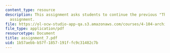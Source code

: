 ```yaml
---
content_type: resource
description: This assignment asks students to continue the previous "Third Spaces"
  assignment.
file: https://ol-ocw-studio-app-qa.s3.amazonaws.com/courses/4-104-architecture-studio-intentions-spring-2005/1b57aebbb57f1857191ffc9c31482c7b_assignment_7.pdf
file_type: application/pdf
resourcetype: Document
title: assignment_7.pdf
uid: 1b57aebb-b57f-1857-191f-fc9c31482c7b
---
```

